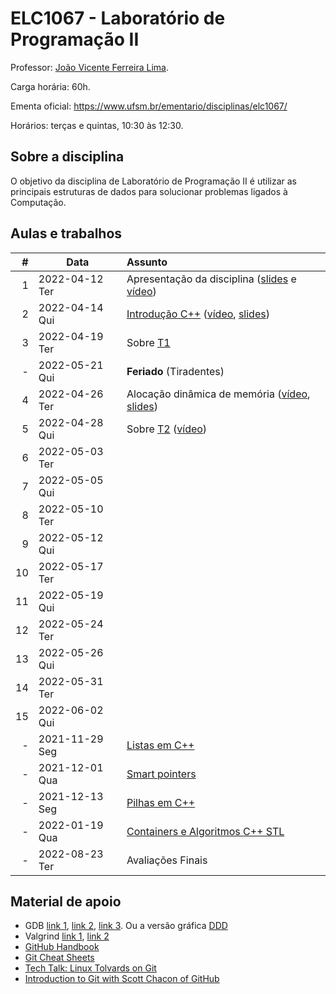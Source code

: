 # ELC1067 - Laboratório de Programação II

Professor: [João Vicente Ferreira Lima](http://www.inf.ufsm.br/~jvlima).

Carga horária: 60h.

Ementa oficial: https://www.ufsm.br/ementario/disciplinas/elc1067/

Horários: terças e quintas, 10:30 às 12:30.

## Sobre a disciplina

O objetivo da disciplina de Laboratório de Programação II é utilizar as principais estruturas de dados para solucionar problemas ligados à Computação.

## Aulas e trabalhos

|  # | Data             | Assunto          |
|---:|------------------|:-----------------|
| 1 | 2022-04-12 Ter   | Apresentação da disciplina ([slides](https://docs.google.com/presentation/d/1TRYCyxJVxvltjvEDIneNl-2YCT2Ys2RNN4BRObkhfVE/edit?usp=sharing) e [vídeo](https://youtu.be/cUiFPopsXR4))   |
| 2 | 2022-04-14 Qui   | [Introdução C++](./aulas/introducao_cxx) ([vídeo](https://youtu.be/pB-MdBKNpNo), [slides](./aulas/02_intro_cxx/02_intro_cxx.pdf))  |
| 3 | 2022-04-19 Ter | Sobre [T1](./trabalhos/T1) |
| - | 2022-05-21 Qui | **Feriado** (Tiradentes) |
| 4 | 2022-04-26 Ter |  Alocação dinâmica de memória ([vídeo](https://youtu.be/KxvOkY4ipII), [slides](./aulas/03_memoria/03_memoria.pdf))  |
| 5 | 2022-04-28 Qui |  Sobre [T2](./trabalhos/T2) ([vídeo](https://drive.google.com/file/d/1FoTa5SvtQtKVaXLpHCjXlUuTFU_MArHn/view?usp=sharing)) |
| 6 | 2022-05-03 Ter | |
| 7 | 2022-05-05 Qui | |
| 8 | 2022-05-10 Ter | |
| 9 | 2022-05-12 Qui | |
| 10 | 2022-05-17 Ter | |
| 11 | 2022-05-19 Qui | |
| 12 | 2022-05-24 Ter | |
| 13 | 2022-05-26 Qui | |
| 14 | 2022-05-31 Ter | |
| 15 | 2022-06-02 Qui | |
| - | 2021-11-29  Seg | [Listas em C++](./aulas/09_listas) |
| - | 2021-12-01  Qua | [Smart pointers](./aulas/11_pointers/) |
| - | 2021-12-13  Seg | [Pilhas em C++](./aulas/13_pilhas) |
| - | 2022-01-19 Qua | [Containers e Algoritmos C++ STL](./aulas/20_algorithms) |
| - | 2022-08-23 Ter | Avaliações Finais |

## Material de apoio

- GDB [link 1](http://www.cs.umd.edu/~srhuang/teaching/cmsc212/gdb-tutorial-handout.pdf), [link 2](https://www.cs.cmu.edu/~gilpin/tutorial/), [link 3](http://www.lrc.ic.unicamp.br/~luciano/courses/mc202-2s2009/tutorial_gdb.txt). Ou a versão gráfica [DDD](https://www.gnu.org/software/ddd/)
- Valgrind [link 1](http://valgrind.org/docs/manual/quick-start.html), [link 2](https://web.stanford.edu/class/cs107/guide_valgrind.html)
- [GitHub Handbook](https://guides.github.com/introduction/git-handbook/)
- [Git Cheat Sheets](https://github.github.com/training-kit/)
- [Tech Talk: Linux Tolvards on Git](http://youtu.be/4XpnKHJAok8)
- [Introduction to Git with Scott Chacon of GitHub](https://youtu.be/ZDR433b0HJY)


